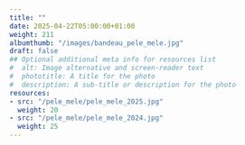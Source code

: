 ```yaml
---
title: ""
date: 2025-04-22T05:00:00+01:00
weight: 211
albumthumb: "/images/bandeau_pele_mele.jpg"
draft: false
## Optional additional meta info for resources list
#  alt: Image alternative and screen-reader text
#  phototitle: A title for the photo
#  description: A sub-title or description for the photo
resources:
- src: "/pele_mele/pele_mele_2025.jpg"
  weight: 20
- src: "/pele_mele/pele_mele_2024.jpg"
  weight: 25
---
```


